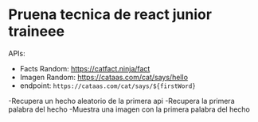 # Pruena tecnica de react junior traineee

APIs:
 - Facts Random: https://catfact.ninja/fact
 - Imagen Random: https://cataas.com/cat/says/hello
 - endpoint: `https://cataas.com/cat/says/${firstWord}`
  
  -Recupera un hecho aleatorio de la primera api
  -Recupera la primera palabra del hecho
  -Muestra una imagen con la primera palabra del hecho